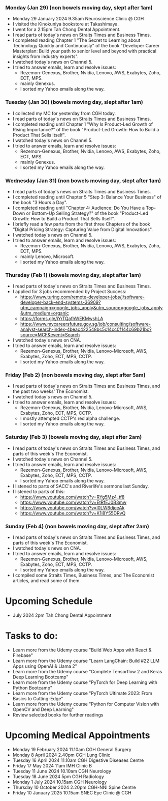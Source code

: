 ### Monday (Jan 29) (non bowels moving day, slept after 1am)
- Monday 29 January 2024 9.35am Neuroscience Clinic @ CGH
- I visited the Kinokuniya bookstore at Takashimaya.
- I went for a 2.15pm Tah Chong Dental Appointment.
- I read parts of today's news on Straits Times and Business Times.
- I completed reading Chapter 1 "The Secret to Learning about Technology Quickly and Continuously" of the book "Developer Career Masterplan: Build your path to senior level and beyond with practical insights from industry experts".
- I watched today's news on Channel 5.
- I tried to answer emails, learn and resolve issues:
    - Rezemon-Genexus, Brother, Nvidia, Lenovo, AWS, Exabytes, Zoho, ECT, MPS.
    - mainly Genexus.
    - I sorted my Yahoo emails along the way.

### Tuesday (Jan 30) (bowels moving day, slept after 1am)
- I collected my MC for yesterday from CGH today.
- I read parts of today's news on Straits Times and Business Times.
- I completed reading until Chapter 1 "Why Is Product-Led Growth of Rising Importance?" of the book "Product-Led Growth: How to Build a Product That Sells Itself".
- I watched today's news on Channel 5.
- I tried to answer emails, learn and resolve issues:
    - Rezemon-Genexus, Brother, Nvidia, Lenovo, AWS, Exabytes, Zoho, ECT, MPS.
    - mainly Genexus.
    - I sorted my Yahoo emails along the way.

### Wednesday (Jan 31) (non bowels moving day, slept after 1am)
- I read parts of today's news on Straits Times and Business Times.
- I completed reading until Chapter 5 "Step 3: Balance Your Business" of the book "3 Hours a Day".
- I completed reading until "Chapter 4: Audience: Do You Have a Top-Down or Bottom-Up Selling Strategy?" of the book "Product-Led Growth: How to Build a Product That Sells Itself".
- I briefly read a few parts from the first three Chapters of the book "Digital Pricing Strategy: Capturing Value from Digital Innovations".
- I watched today's news on Channel 5.
- I tried to answer emails, learn and resolve issues:
    - Rezemon-Genexus, Brother, Nvidia, Lenovo, AWS, Exabytes, Zoho, ECT, MPS.
    - mainly Lenovo, Microsoft.
    - I sorted my Yahoo emails along the way.

### Thursday (Feb 1) (bowels moving day, slept after 1am)
- I read parts of today's news on Straits Times and Business Times.
- I applied for 3 jobs recommended by Project Success:
    - https://www.turing.com/remote-developer-jobs/j/software-developer-back-end-systems-36909?utm_campaign=google_jobs_apply&utm_source=google_jobs_apply&utm_medium=organic
    - https://forms.gle/iYrTQafhWEKMwshLA
    - https://www.mycareersfuture.gov.sg/job/consulting/software-analyst-search-index-4beac422548bc5c14cc0f144c69b21bc?source=MCF&event=Search
- I watched today's news on CNA.
- I tried to answer emails, learn and resolve issues:
    - Rezemon-Genexus, Brother, Nvidia, Lenovo-Microsoft, AWS, Exabytes, Zoho, ECT, MPS, CCTP.
    - I sorted my Yahoo emails along the way.

### Friday (Feb 2) (non bowels moving day, slept after 5am)
- I read parts of today's news on Straits Times and Business Times, and the past two weeks' The Economist.
- I watched today's news on Channel 5.
- I tried to answer emails, learn and resolve issues:
    - Rezemon-Genexus, Brother, Nvidia, Lenovo-Microsoft, AWS, Exabytes, Zoho, ECT, MPS, CCTP.
    - I mostly attempted CCTP's red alpha challenge.
    - I sorted my Yahoo emails along the way.

### Saturday (Feb 3) (bowels moving day, slept after 2am)
- I read parts of today's news on Straits Times and Business Times, and parts of this week's The Economist.
- I watched today's news on Channel 5.
- I tried to answer emails, learn and resolve issues:
    - Rezemon-Genexus, Brother, Nvidia, Lenovo-Microsoft, AWS, Exabytes, Zoho, ECT, MPS, CCTP.
    - I sorted my Yahoo emails along the way.
- I listened to parts of SACC's and Riverlife's sermons last Sunday.
- I listened to parts of this:
    - https://www.youtube.com/watch?v=RYg5Mz4_tf8
    - https://www.youtube.com/watch?v=EtRfEJ0B3mw
    - https://www.youtube.com/watch?v=l0LW6djeeAk
    - https://www.youtube.com/watch?v=K1i8Y55DRvQ

### Sunday (Feb 4) (non bowels moving day, slept after 2am)
- I read parts of today's news on Straits Times and Business Times, and parts of this week's The Economist.
- I watched today's news on CNA.
- I tried to answer emails, learn and resolve issues:
    - Rezemon-Genexus, Brother, Nvidia, Lenovo-Microsoft, AWS, Exabytes, Zoho, ECT, MPS, CCTP.
    - I sorted my Yahoo emails along the way.
- I compiled some Straits Times, Business Times, and The Economist articles, and read some of them.

# Upcoming Schedule
- July 2024 2pm Tah Chong Dental Appointment

# Tasks to do:
- Learn more from the Udemy course "Build Web Apps with React & Firebase"
- Learn more from the Udemy course "Learn LangChain: Build #22 LLM Apps using OpenAI & Llama 2"
- Learn more from the Udemy course "Complete Tensorflow 2 and Keras Deep Learning Bootcamp"
- Learn more from the Udemy course "PyTorch for Deep Learning with Python Bootcamp"
- Learn more from the Udemy course "PyTorch Ultimate 2023: From Basics to Cutting-Edge"
- Learn more from the Udemy course "Python for Computer Vision with OpenCV and Deep Learning"
- Review selected books for further readings

# Upcoming Medical Appointments
- Monday 19 February 2024 11.10am CGH General Surgery
- Monday 8 April 2024 2.40pm CGH Lung Clinic
- Tuesday 16 April 2024 11.10am CGH Digestive Diseases Centre
- Friday 17 May 2024 11am IMH Clinic B
- Tuesday 11 June 2024 10.10am CGH Neurology
- Tuesday 18 June 2024 5pm CGH Radiology
- Monday 1 July 2024 10.15am CGH Neurology
- Thursday 10 October 2024 2.20pm CGH-NNI Spine Centre
- Friday 10 January 2025 10.15am SNEC Eye Clinic @ CGH
